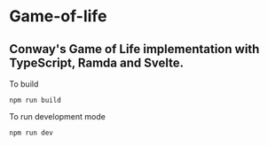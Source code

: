 # Game-of-life
## Conway's Game of Life implementation with **TypeScript, Ramda and Svelte**.

To build 
```
npm run build
```
To run development mode
```
npm run dev
```
